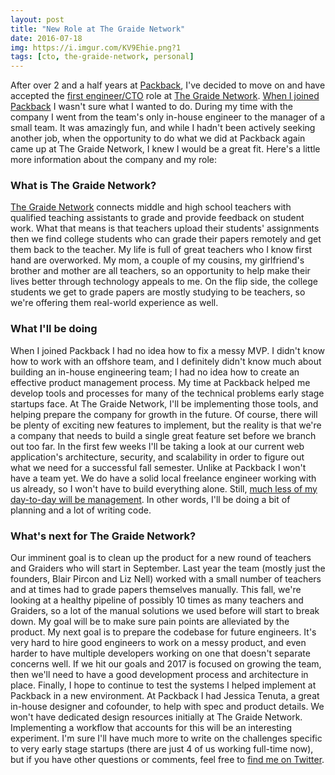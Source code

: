 ```yaml
---
layout: post
title: "New Role at The Graide Network"
date: 2016-07-18
img: https://i.imgur.com/KV9Ehie.png?1
tags: [cto, the-graide-network, personal]
---
```

After over 2 and a half years at [Packback](https://www.packback.co/), I've decided to move on and have accepted the [first engineer/CTO](https://www.karllhughes.com/posts/roles-of-startup-cto) role at [The Graide Network](http://www.thegraidenetwork.com/). [When I joined Packback](https://www.karllhughes.com/posts/on-leaving-uloop-for-packback-books) I wasn't sure what I wanted to do. During my time with the company I went from the team's only in-house engineer to the manager of a small team. It was amazingly fun, and while I hadn't been actively seeking another job, when the opportunity to do what we did at Packback again came up at The Graide Network, I knew I would be a great fit. Here's a little more information about the company and my role:

### What is The Graide Network?

[The Graide Network](http://www.thegraidenetwork.com/) connects middle and high school teachers with qualified teaching assistants to grade and provide feedback on student work. What that means is that teachers upload their students' assignments then we find college students who can grade their papers remotely and get them back to the teacher. My life is full of great teachers who I know first hand are overworked. My mom, a couple of my cousins, my girlfriend's brother and mother are all teachers, so an opportunity to help make their lives better through technology appeals to me. On the flip side, the college students we get to grade papers are mostly studying to be teachers, so we're offering them real-world experience as well.

### What I'll be doing

When I joined Packback I had no idea how to fix a messy MVP. I didn't know how to work with an offshore team, and I definitely didn't know much about building an in-house engineering team; I had no idea how to create an effective product management process. My time at Packback helped me develop tools and processes for many of the technical problems early stage startups face. At The Graide Network, I'll be implementing those tools, and helping prepare the company for growth in the future. Of course, there will be plenty of exciting new features to implement, but the reality is that we're a company that needs to build a single great feature set before we branch out too far. In the first few weeks I'll be taking a look at our current web application's architecture, security, and scalability in order to figure out what we need for a successful fall semester. Unlike at Packback I won't have a team yet. We do have a solid local freelance engineer working with us already, so I won't have to build everything alone. Still, [much less of my day-to-day will be management](https://www.karllhughes.com/posts/engineering-manager). In other words, I'll be doing a bit of planning and a lot of writing code.

### What's next for The Graide Network?

Our imminent goal is to clean up the product for a new round of teachers and Graiders who will start in September. Last year the team (mostly just the founders, Blair Pircon and Liz Nell) worked with a small number of teachers and at times had to grade papers themselves manually. This fall, we're looking at a healthy pipeline of possibly 10 times as many teachers and Graiders, so a lot of the manual solutions we used before will start to break down. My goal will be to make sure pain points are alleviated by the product. My next goal is to prepare the codebase for future engineers. It's very hard to hire good engineers to work on a messy product, and even harder to have multiple developers working on one that doesn't separate concerns well. If we hit our goals and 2017 is focused on growing the team, then we'll need to have a good development process and architecture in place. Finally, I hope to continue to test the systems I helped implement at Packback in a new environment. At Packback I had Jessica Tenuta, a great in-house designer and cofounder, to help with spec and product details. We won't have dedicated design resources initially at The Graide Network. Implementing a workflow that accounts for this will be an interesting experiment. I'm sure I'll have much more to write on the challenges specific to very early stage startups (there are just 4 of us working full-time now), but if you have other questions or comments, feel free to [find me on Twitter](https://twitter.com/KarlLHughes).
